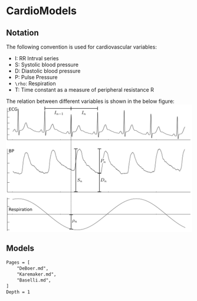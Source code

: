 # CardioModels

## Notation
The following convention is used for cardiovascular variables:

* I:  RR Intrval series
* S:  Systolic blood pressure
* D:  Diastolic blood pressure
* P:  Pulse Pressure
* ``\rho``:   Respiration
* T: Time constant as a measure of peripheral resistance R

The relation between different variables is shown in the below figure:
![Notation and relation of cardiovascular variables](https://github.com/mapi1/CardioModels.jl/blob/master/examples/figures/rst.png?raw=true)

## Models

```@contents
Pages = [
    "DeBoer.md",
    "Karemaker.md",
    "Baselli.md",
]
Depth = 1
```

